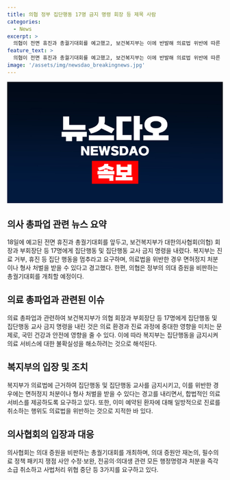 ```yaml
---
title: 의협 정부 집단행동 17명 금지 명령 회장 등 제목 사람
categories:
  - News
excerpt: >
  의협이 전면 휴진과 총궐기대회를 예고했고, 보건복지부는 이에 반발해 의료법 위반에 따른 처벌을 경고했다. 의사들은 정부의 의대 증원 정책을 비판하며 총궐기대회를 열 예정이다. 의협은 정부에게 의대 증원안 재논의, 필수의료 정책 사안 수정·보완, 행정명령과 처분의 즉각 소급 취소를 요구하고 있다.
feature_text: >
  의협이 전면 휴진과 총궐기대회를 예고했고, 보건복지부는 이에 반발해 의료법 위반에 따른 처벌을 경고했다. 의사들은 정부의 의대 증원 정책을 비판하며 총궐기대회를 열 예정이다. 의협은 정부에게 의대 증원안 재논의, 필수의료 정책 사안 수정·보완, 행정명령과 처분의 즉각 소급 취소를 요구하고 있다.
image: '/assets/img/newsdao_breakingnews.jpg'
---
```


<p><img src="/assets/img/newsdao_breakingnews.jpg" alt="koreaapp 속보" /></p>

<h2 data-ke-size="size26">의사 총파업 관련 뉴스 요약</h2>

<p data-ke-size="size16">18일에 예고된 전면 휴진과 총궐기대회를 앞두고, 보건복지부가 대한의사협회(의협) 회장과 부회장단 등 17명에게 집단행동 및 집단행동 교사 금지 명령을 내렸다. 복지부는 진료 거부, 휴진 등 집단 행동을 멈추라고 요구하며, 의료법을 위반한 경우 면허정지 처분이나 형사 처벌을 받을 수 있다고 경고했다. 한편, 의협은 정부의 의대 증원을 비판하는 총궐기대회를 개최할 예정이다.</p>

<h2 data-ke-size="size26">의료 총파업과 관련된 이슈</h2>

<p data-ke-size="size16">의료 총파업과 관련하여 보건복지부가 의협 회장과 부회장단 등 17명에게 집단행동 및 집단행동 교사 금지 명령을 내린 것은 의료 환경과 진료 과정에 중대한 영향을 미치는 문제로, 국민 건강과 안전에 영향을 줄 수 있다. 이에 따라 복지부는 집단행동을 금지시켜 의료 서비스에 대한 불확실성을 해소하려는 것으로 해석된다.</p>

<h2 data-ke-size="size26">복지부의 입장 및 조치</h2>

<p data-ke-size="size16">복지부가 의료법에 근거하여 집단행동 및 집단행동 교사를 금지시키고, 이를 위반한 경우에는 면허정지 처분이나 형사 처벌을 받을 수 있다는 경고를 내리면서, 합법적인 의료 서비스를 제공하도록 요구하고 있다. 또한, 이미 예약된 환자에 대해 일방적으로 진료를 취소하는 행위도 의료법을 위반하는 것으로 지적한 바 있다.</p>

<h2 data-ke-size="size26">의사협회의 입장과 대응</h2>

<p data-ke-size="size16">의사협회는 의대 증원을 비판하는 총궐기대회를 개최하며, 의대 증원안 재논의, 필수의료 정책 패키지 쟁점 사안 수정·보완,  전공의·의대생 관련 모든 행정명령과 처분을 즉각 소급 취소하고 사법처리 위협 중단 등 3가지를 요구하고 있다.</p>

